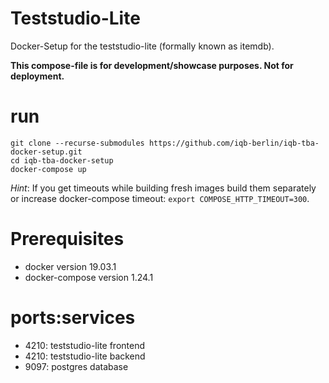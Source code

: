 # Teststudio-Lite

Docker-Setup for the teststudio-lite (formally known as itemdb).

**This compose-file is for development/showcase purposes. Not for deployment.**

# run

```
git clone --recurse-submodules https://github.com/iqb-berlin/iqb-tba-docker-setup.git
cd iqb-tba-docker-setup
docker-compose up
```

*Hint*: If you get timeouts while building fresh images build them separately or increase docker-compose
timeout: `export COMPOSE_HTTP_TIMEOUT=300`.

# Prerequisites
- docker version 19.03.1
- docker-compose version 1.24.1

# ports:services

- 4210: teststudio-lite frontend
- 4210: teststudio-lite backend
- 9097: postgres database
